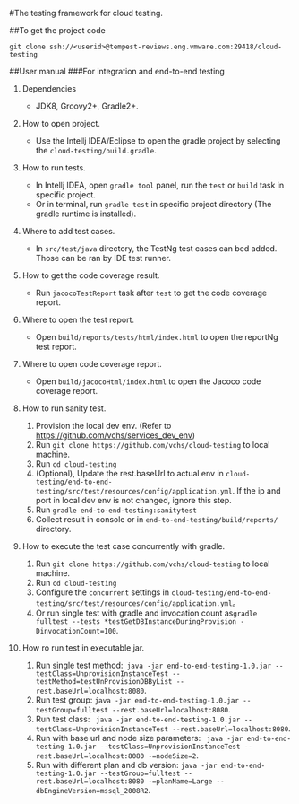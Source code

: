 #The testing framework for cloud testing.

##To get the project code
```
git clone ssh://<userid>@tempest-reviews.eng.vmware.com:29418/cloud-testing
```
##User manual
###For integration and end-to-end testing
1. Dependencies
    - JDK8, Groovy2+, Gradle2+.
    
2. How to open project. 
    - Use the Intellj IDEA/Eclipse to open the gradle project by selecting the `cloud-testing/build.gradle`.
    
3. How to run tests.
    - In Intellj IDEA, open `gradle tool` panel, run the `test` or `build` task in specific project.
    - Or in terminal, run `gradle test` in specific project directory (The gradle runtime is installed).
    
4. Where to add test cases.
    - In `src/test/java` directory, the TestNg test cases can bed added. Those can be ran by 
      IDE test runner.
 
5. How to get the code coverage result.
    - Run `jacocoTestReport` task after `test` to get the code coverage report.
          
5. Where to open the test report.
    - Open `build/reports/tests/html/index.html` to open the reportNg test report.
    
6. Where to open code coverage report.
    - Open `build/jacocoHtml/index.html` to open the Jacoco code coverage report.
    
7. How to run sanity test.
    1. Provision the local dev env. (Refer to https://github.com/vchs/services_dev_env)
    2. Run `git clone https://github.com/vchs/cloud-testing` to local machine.
    3. Run `cd cloud-testing`
    4. (Optional), Update the rest.baseUrl to actual env in `cloud-testing/end-to-end-testing/src/test/resources/config/application.yml`. If the ip and port in local dev env is not changed, ignore this step.
    5. Run `gradle end-to-end-testing:sanitytest`
    6. Collect result in console or in `end-to-end-testing/build/reports/` directory.  
    
8. How to execute the test case concurrently with gradle.
    1. Run `git clone https://github.com/vchs/cloud-testing` to local machine.
    2. Run `cd cloud-testing`
    3. Configure the `concurrent` settings in `cloud-testing/end-to-end-testing/src/test/resources/config/application.yml`。
    4. Or run single test with gradle and invocation count as`gradle fulltest --tests *testGetDBInstanceDuringProvision -DinvocationCount=100`.

9. How ro run test in executable jar.
    1. Run single test method:` java -jar end-to-end-testing-1.0.jar --testClass=UnprovisionInstanceTest --testMethod=testUnProvisionDBByList --rest.baseUrl=localhost:8080`.
    2. Run test group: `java -jar end-to-end-testing-1.0.jar --testGroup=fulltest --rest.baseUrl=localhost:8080`.
    3. Run test class: ` java -jar end-to-end-testing-1.0.jar --testClass=UnprovisionInstanceTest --rest.baseUrl=localhost:8080`.
    4. Run with base url and node size parameters: ` java -jar end-to-end-testing-1.0.jar --testClass=UnprovisionInstanceTest --rest.baseUrl=localhost:8080 -=nodeSize=2`.
    5. Run with different plan and db version: `java -jar end-to-end-testing-1.0.jar --testGroup=fulltest --rest.baseUrl=localhost:8080 -=planName=Large --dbEngineVersion=mssql_2008R2`.    
    
  
